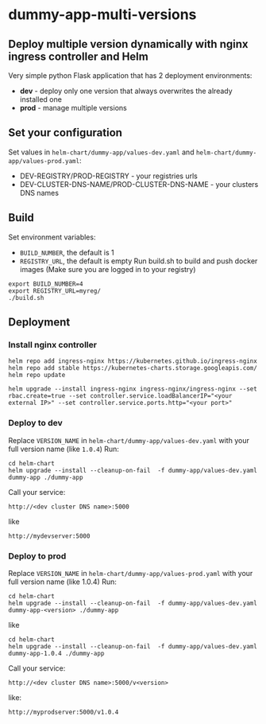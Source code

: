 # dummy-app-multi-versions

## Deploy multiple version dynamically with nginx ingress controller and Helm

Very simple python Flask application that has 2 deployment environments:

- **dev** - deploy only one version that always overwrites the already installed one
- **prod** - manage multiple versions

## Set your configuration
Set values in `helm-chart/dummy-app/values-dev.yaml` and `helm-chart/dummy-app/values-prod.yaml`:

- DEV-REGISTRY/PROD-REGISTRY - your registries urls
- DEV-CLUSTER-DNS-NAME/PROD-CLUSTER-DNS-NAME - your clusters DNS names

## Build
Set environment variables:

- `BUILD_NUMBER`, the default is 1
- `REGISTRY_URL`, the default is empty
Run build.sh to build and push docker images
(Make sure you are logged in to your registry)

```
export BUILD_NUMBER=4
export REGISTRY_URL=myreg/
./build.sh
```

## Deployment

### Install nginx controller

```
helm repo add ingress-nginx https://kubernetes.github.io/ingress-nginx
helm repo add stable https://kubernetes-charts.storage.googleapis.com/
helm repo update

helm upgrade --install ingress-nginx ingress-nginx/ingress-nginx --set rbac.create=true --set controller.service.loadBalancerIP="<your external IP>" --set controller.service.ports.http="<your port>"
```

### Deploy to dev

Replace `VERSION_NAME` in `helm-chart/dummy-app/values-dev.yaml` with your full version name (like `1.0.4`)
Run:
```
cd helm-chart
helm upgrade --install --cleanup-on-fail  -f dummy-app/values-dev.yaml dummy-app ./dummy-app
```

Call your service:
```
http://<dev cluster DNS name>:5000
```
like
```
http://mydevserver:5000
```

### Deploy to prod
Replace `VERSION_NAME` in `helm-chart/dummy-app/values-prod.yaml` with your full version name (like 1.0.4)
Run:
```
cd helm-chart
helm upgrade --install --cleanup-on-fail  -f dummy-app/values-dev.yaml dummy-app-<version> ./dummy-app
```
like
```
cd helm-chart
helm upgrade --install --cleanup-on-fail  -f dummy-app/values-dev.yaml dummy-app-1.0.4 ./dummy-app
```

Call your service:
```
http://<dev cluster DNS name>:5000/v<version>
```
like:
```
http://myprodserver:5000/v1.0.4
```
